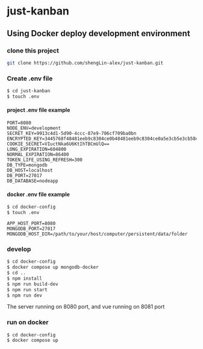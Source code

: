 ﻿# just-kanban

## Using Docker deploy development environment

### clone this project

```sh
git clone https://github.com/shengLin-alex/just-kanban.git
```

### Create .env file

```sh
$ cd just-kanban
$ touch .env
```

#### project .env file example

```
PORT=8080
NODE_ENV=development
SECRET_KEY=9913c4d1-5d90-4ccc-87e9-706cf709ba0bn
ENCRYPTED_KEY=3445768f48481eeb9c8304ce0b48481eeb9c8304ce0a5e3cb5e3cb58479fff32
COOKIE_SECRET=VIuctNka6U6KtIhTBCmUlQ==
LONG_EXPIRATION=604800
NORMAL_EXPIRATION=86400
TOKEN_LIFE_USING_REFRESH=300
DB_TYPE=mongodb
DB_HOST=localhost
DB_PORT=27017
DB_DATABASE=nodeapp
```

#### docker .env file example
```sh
$ cd docker-config
$ touch .env
```

```
APP_HOST_PORT=8080
MONGODB_PORT=27017
MONGODB_HOST_DIR=/path/to/your/host/computer/persistent/data/folder
```

### develop

```sh
$ cd docker-config
$ docker compose up mongodb-docker
$ cd ..
$ npm install
$ npm run build-dev
$ npm run start
$ npm run dev
```

The server running on 8080 port, and vue running on 8081 port

### run on docker

```
$ cd docker-config
$ docker compose up
```
